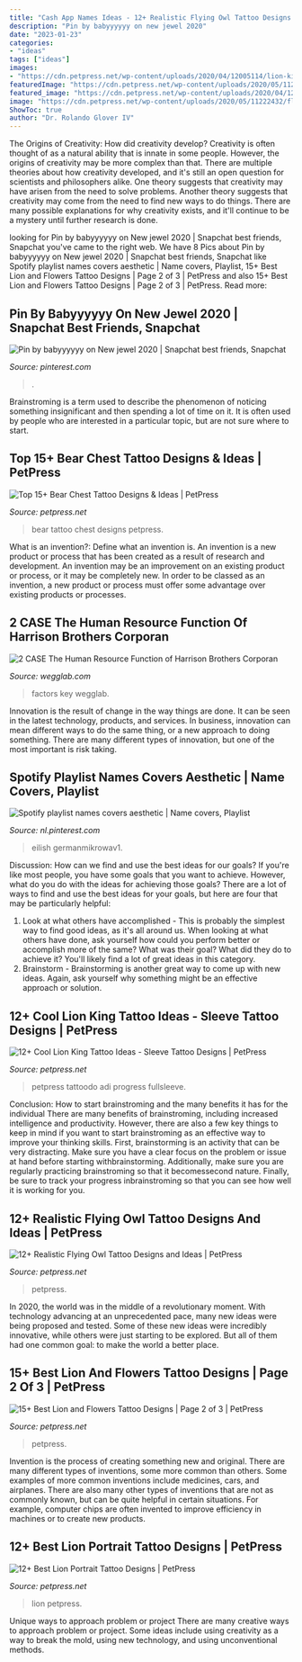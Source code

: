 ```yaml
---
title: "Cash App Names Ideas - 12+ Realistic Flying Owl Tattoo Designs And Ideas"
description: "Pin by babyyyyyy on new jewel 2020"
date: "2023-01-23"
categories:
- "ideas"
tags: ["ideas"]
images:
- "https://cdn.petpress.net/wp-content/uploads/2020/04/12005114/lion-king-tattoo-sleeve-girl.jpg"
featuredImage: "https://cdn.petpress.net/wp-content/uploads/2020/05/11234320/bear-chest-tattoo.jpg"
featured_image: "https://cdn.petpress.net/wp-content/uploads/2020/04/12005811/Lion-tattoo-with-flowers-back.jpg"
image: "https://cdn.petpress.net/wp-content/uploads/2020/05/11222432/flying-owl-tattoo-traditional-scaled.jpg"
ShowToc: true
author: "Dr. Rolando Glover IV"
---
```



The Origins of Creativity: How did creativity develop?
Creativity is often thought of as a natural ability that is innate in some people. However, the origins of creativity may be more complex than that. There are multiple theories about how creativity developed, and it's still an open question for scientists and philosophers alike. One theory suggests that creativity may have arisen from the need to solve problems. Another theory suggests that creativity may come from the need to find new ways to do things. There are many possible explanations for why creativity exists, and it'll continue to be a mystery until further research is done.

	

		
looking for Pin by babyyyyyy on New jewel 2020 | Snapchat best friends, Snapchat you've came to the right web. We have 8 Pics about Pin by babyyyyyy on New jewel 2020 | Snapchat best friends, Snapchat like Spotify playlist names covers aesthetic | Name covers, Playlist, 15+ Best Lion and Flowers Tattoo Designs | Page 2 of 3 | PetPress and also 15+ Best Lion and Flowers Tattoo Designs | Page 2 of 3 | PetPress. Read more:
		
    
## Pin By Babyyyyyy On New Jewel 2020 | Snapchat Best Friends, Snapchat

<img loading=lazy src="https://i.pinimg.com/736x/5a/ba/20/5aba2017f75a023ec3323a97617018b4.jpg" onerror="this.onerror=null;this.src='https://tse4.mm.bing.net/th?id=OIP.u9MaYK0NOe2pD71crXiY2QHaOs&amp;pid=15.1';" alt="Pin by babyyyyyy on New jewel 2020 | Snapchat best friends, Snapchat">

_Source: pinterest.com_

>. 

	

Brainstroming is a term used to describe the phenomenon of noticing something insignificant and then spending a lot of time on it. It is often used by people who are interested in a particular topic, but are not sure where to start.

    
## Top 15+ Bear Chest Tattoo Designs &amp; Ideas | PetPress

<img loading=lazy src="https://cdn.petpress.net/wp-content/uploads/2020/05/11234320/bear-chest-tattoo.jpg" onerror="this.onerror=null;this.src='https://tse3.mm.bing.net/th?id=OIP.SpZgtNlBO0MScYBo08Zj9wHaGn&amp;pid=15.1';" alt="Top 15+ Bear Chest Tattoo Designs &amp; Ideas | PetPress">

_Source: petpress.net_

>bear tattoo chest designs petpress. 

	

What is an invention?: Define what an invention is.
An invention is a new product or process that has been created as a result of research and development. An invention may be an improvement on an existing product or process, or it may be completely new. In order to be classed as an invention, a new product or process must offer some advantage over existing products or processes.

    
## 2 CASE The Human Resource Function Of Harrison Brothers Corporan

<img loading=lazy src="https://wegglab.com/wp-content/uploads/2021/01/image-2392.png" onerror="this.onerror=null;this.src='https://tse4.mm.bing.net/th?id=OIP.z28Mc2Af66IlfhfommGakQAAAA&amp;pid=15.1';" alt="2 CASE The Human Resource Function of Harrison Brothers Corporan">

_Source: wegglab.com_

>factors key wegglab. 

	

Innovation is the result of change in the way things are done. It can be seen in the latest technology, products, and services. In business, innovation can mean different ways to do the same thing, or a new approach to doing something. There are many different types of innovation, but one of the most important is risk taking.

    
## Spotify Playlist Names Covers Aesthetic | Name Covers, Playlist

<img loading=lazy src="https://i.pinimg.com/736x/97/5b/a8/975ba868f290e1ed4af69ba3a40b01ce.jpg" onerror="this.onerror=null;this.src='https://tse4.mm.bing.net/th?id=OIP.C5zJiKgvx4xvMUbspV4hRQHaNL&amp;pid=15.1';" alt="Spotify playlist names covers aesthetic | Name covers, Playlist">

_Source: nl.pinterest.com_

>eilish germanmikrowav1. 

	

Discussion: How can we find and use the best ideas for our goals?
If you're like most people, you have some goals that you want to achieve. However, what do you do with the ideas for achieving those goals? 
There are a lot of ways to find and use the best ideas for your goals, but here are four that may be particularly helpful: 

1) Look at what others have accomplished - This is probably the simplest way to find good ideas, as it's all around us. When looking at what others have done, ask yourself how could you perform better or accomplish more of the same? What was their goal? What did they do to achieve it? You'll likely find a lot of great ideas in this category. 
2) Brainstorm - Brainstorming is another great way to come up with new ideas. Again, ask yourself why something might be an effective approach or solution.

    
## 12+ Cool Lion King Tattoo Ideas - Sleeve Tattoo Designs | PetPress

<img loading=lazy src="https://cdn.petpress.net/wp-content/uploads/2020/04/12005114/lion-king-tattoo-sleeve-girl.jpg" onerror="this.onerror=null;this.src='https://tse3.mm.bing.net/th?id=OIP.HzGuns698SN7OO1zdeg66gHaJ3&amp;pid=15.1';" alt="12+ Cool Lion King Tattoo Ideas - Sleeve Tattoo Designs | PetPress">

_Source: petpress.net_

>petpress tattoodo adi progress fullsleeve. 

	

Conclusion: How to start brainstroming and the many benefits it has for the individual
There are many benefits of brainstroming, including increased intelligence and productivity. However, there are also a few key things to keep in mind if you want to start brainstroming as an effective way to improve your thinking skills. First, brainstorming is an activity that can be very distracting. Make sure you have a clear focus on the problem or issue at hand before starting withbrainstorming. Additionally, make sure you are regularly practicing brainstroming so that it becomessecond nature. Finally, be sure to track your progress inbrainstroming so that you can see how well it is working for you.

    
## 12+ Realistic Flying Owl Tattoo Designs And Ideas | PetPress

<img loading=lazy src="https://cdn.petpress.net/wp-content/uploads/2020/05/11222432/flying-owl-tattoo-traditional-scaled.jpg" onerror="this.onerror=null;this.src='https://tse1.mm.bing.net/th?id=OIP.VLYujoPYASmYbMj8MuhplgHaLG&amp;pid=15.1';" alt="12+ Realistic Flying Owl Tattoo Designs and Ideas | PetPress">

_Source: petpress.net_

>petpress. 

	

In 2020, the world was in the middle of a revolutionary moment. With technology advancing at an unprecedented pace, many new ideas were being proposed and tested. Some of these new ideas were incredibly innovative, while others were just starting to be explored. But all of them had one common goal: to make the world a better place.

    
## 15+ Best Lion And Flowers Tattoo Designs | Page 2 Of 3 | PetPress

<img loading=lazy src="https://cdn.petpress.net/wp-content/uploads/2020/04/12005811/Lion-tattoo-with-flowers-back.jpg" onerror="this.onerror=null;this.src='https://tse1.mm.bing.net/th?id=OIP.DCubFaeLJAdyhzYSsVn96gAAAA&amp;pid=15.1';" alt="15+ Best Lion and Flowers Tattoo Designs | Page 2 of 3 | PetPress">

_Source: petpress.net_

>petpress. 

	

Invention is the process of creating something new and original. There are many different types of inventions, some more common than others. Some examples of more common inventions include medicines, cars, and airplanes. There are also many other types of inventions that are not as commonly known, but can be quite helpful in certain situations. For example, computer chips are often invented to improve efficiency in machines or to create new products.

    
## 12+ Best Lion Portrait Tattoo Designs | PetPress

<img loading=lazy src="https://cdn.petpress.net/wp-content/uploads/2020/04/12003644/lion-portrait-tattoo-sleeve-768x1152.png" onerror="this.onerror=null;this.src='https://tse4.mm.bing.net/th?id=OIP.1fC9lMIABDzpXzNUst6fBgHaLH&amp;pid=15.1';" alt="12+ Best Lion Portrait Tattoo Designs | PetPress">

_Source: petpress.net_

>lion petpress. 

	

Unique ways to approach problem or project
There are many creative ways to approach problem or project. Some ideas include using creativity as a way to break the mold, using new technology, and using unconventional methods.

